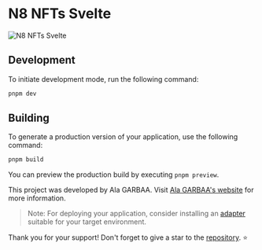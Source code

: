 # N8 NFTs Svelte

![N8 NFTs Svelte](https://github.com/ala-garbaa-pro/n8-nfts-svelte/assets/79337368/42780931-e112-48d9-af50-fa8fe89c6040)

## Development

To initiate development mode, run the following command:

```bash
pnpm dev
```

## Building

To generate a production version of your application, use the following command:

```bash
pnpm build
```

You can preview the production build by executing `pnpm preview`.

This project was developed by Ala GARBAA. Visit [Ala GARBAA's website](https://www.alagarbaa.com/) for more information.

> Note: For deploying your application, consider installing an [adapter](https://kit.svelte.dev/docs/adapters) suitable for your target environment.

Thank you for your support! Don't forget to give a star to the [repository](https://github.com/ala-garbaa-pro/n8-nfts-svelte). ⭐️
